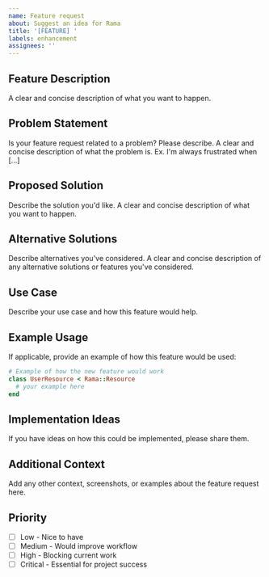 ```yaml
---
name: Feature request
about: Suggest an idea for Rama
title: '[FEATURE] '
labels: enhancement
assignees: ''
---
```


## Feature Description
A clear and concise description of what you want to happen.

## Problem Statement
Is your feature request related to a problem? Please describe.
A clear and concise description of what the problem is. Ex. I'm always frustrated when [...]

## Proposed Solution
Describe the solution you'd like.
A clear and concise description of what you want to happen.

## Alternative Solutions
Describe alternatives you've considered.
A clear and concise description of any alternative solutions or features you've considered.

## Use Case
Describe your use case and how this feature would help.

## Example Usage
If applicable, provide an example of how this feature would be used:

```ruby
# Example of how the new feature would work
class UserResource < Rama::Resource
  # your example here
end
```

## Implementation Ideas
If you have ideas on how this could be implemented, please share them.

## Additional Context
Add any other context, screenshots, or examples about the feature request here.

## Priority
- [ ] Low - Nice to have
- [ ] Medium - Would improve workflow
- [ ] High - Blocking current work
- [ ] Critical - Essential for project success
